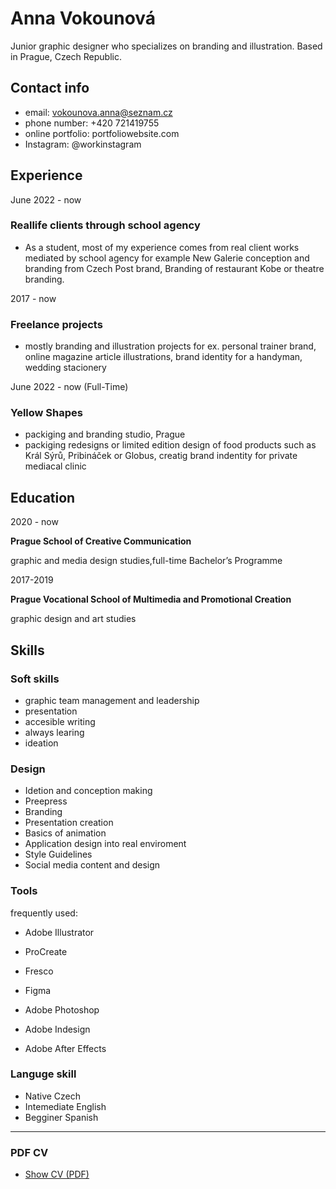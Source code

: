 
# Anna Vokounová
 Junior graphic designer who specializes on branding and illustration. Based in Prague, Czech Republic. 

## Contact info
 - email: vokounova.anna@seznam.cz
 - phone number: +420 721419755
 - online portfolio: portfoliowebsite.com
 - Instagram: @workinstagram

## Experience

June 2022 - now
### Reallife clients through school agency ###

- As a student, most of my experience comes from real client works mediated by school agency for example New Galerie conception and branding from Czech Post brand, Branding of restaurant Kobe or theatre branding. 
  


2017 - now
### Freelance projects ###
- mostly branding and illustration projects for ex. personal trainer brand, online magazine article illustrations, brand identity for a handyman, wedding stacionery


June 2022 - now (Full-Time)
### Yellow Shapes ###
- packiging and branding studio, Prague
 - packiging redesigns or limited edition design of food products such as Král Sýrů, Pribináček or Globus, creatig brand indentity for private mediacal clinic 

## Education

2020 - now

**Prague School of Creative Communication**

graphic and media design studies,full-time Bachelor’s Programme

2017-2019

**Prague Vocational School of Multimedia and Promotional Creation**

graphic design and art studies

## Skills

### Soft skills
- graphic team management and leadership
- presentation 
- accesible writing
- always learing 
- ideation 

### Design
- Idetion and conception making
- Preepress
- Branding
- Presentation creation
- Basics of animation
- Application design into real enviroment 
- Style Guidelines
- Social media content and design

### Tools
frequently used: 
- Adobe Illustrator
- ProCreate
- Fresco
- Figma 

- Adobe Photoshop
- Adobe Indesign
- Adobe After Effects

### Languge skill
- Native Czech
- Intemediate English
- Begginer Spanish
-------
### PDF CV 
- [Show CV (PDF)](cv-2022-12-vokounova.pdf) <!-- At the top or bottom? -->
